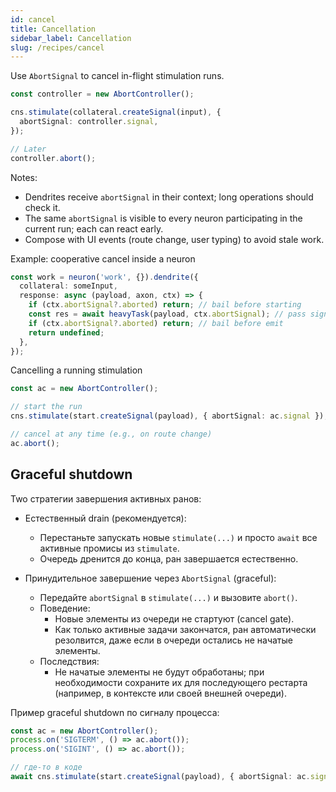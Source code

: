 ```yaml
---
id: cancel
title: Cancellation
sidebar_label: Cancellation
slug: /recipes/cancel
---
```


Use `AbortSignal` to cancel in-flight stimulation runs.

```ts
const controller = new AbortController();

cns.stimulate(collateral.createSignal(input), {
  abortSignal: controller.signal,
});

// Later
controller.abort();
```

Notes:
- Dendrites receive `abortSignal` in their context; long operations should check it.
- The same `abortSignal` is visible to every neuron participating in the current run; each can react early.
- Compose with UI events (route change, user typing) to avoid stale work.

Example: cooperative cancel inside a neuron

```ts
const work = neuron('work', {}).dendrite({
  collateral: someInput,
  response: async (payload, axon, ctx) => {
    if (ctx.abortSignal?.aborted) return; // bail before starting
    const res = await heavyTask(payload, ctx.abortSignal); // pass signal to IO when possible
    if (ctx.abortSignal?.aborted) return; // bail before emit
    return undefined;
  },
});
```

Cancelling a running stimulation

```ts
const ac = new AbortController();

// start the run
cns.stimulate(start.createSignal(payload), { abortSignal: ac.signal });

// cancel at any time (e.g., on route change)
ac.abort();
```

## Graceful shutdown

Two стратегии завершения активных ранов:

- Естественный drain (рекомендуется):
  - Перестаньте запускать новые `stimulate(...)` и просто `await` все активные промисы из `stimulate`.
  - Очередь дренится до конца, ран завершается естественно.

- Принудительное завершение через `AbortSignal` (graceful):
  - Передайте `abortSignal` в `stimulate(...)` и вызовите `abort()`.
  - Поведение:
    - Новые элементы из очереди не стартуют (cancel gate).
    - Как только активные задачи закончатся, ран автоматически резолвится, даже если в очереди остались не начатые элементы.
  - Последствия:
    - Не начатые элементы не будут обработаны; при необходимости сохраните их для последующего рестарта (например, в контексте или своей внешней очереди).

Пример graceful shutdown по сигналу процесса:

```ts
const ac = new AbortController();
process.on('SIGTERM', () => ac.abort());
process.on('SIGINT', () => ac.abort());

// где-то в коде
await cns.stimulate(start.createSignal(payload), { abortSignal: ac.signal });
```
